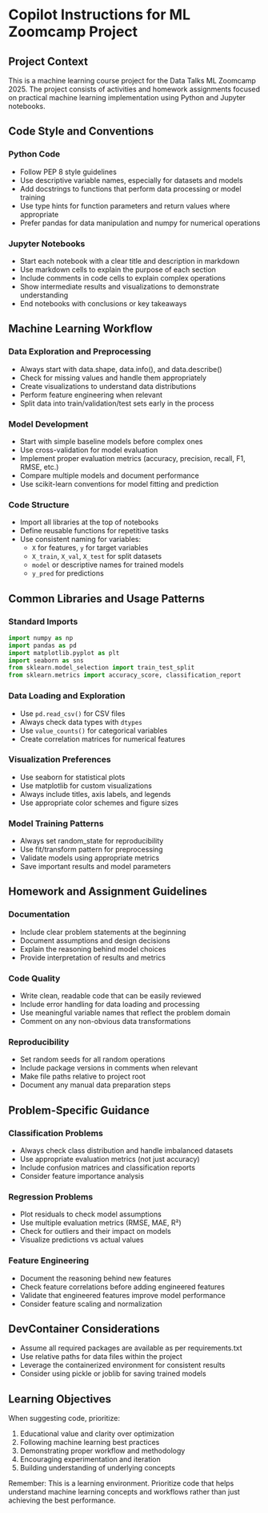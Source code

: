 # Copilot Instructions for ML Zoomcamp Project

## Project Context
This is a machine learning course project for the Data Talks ML Zoomcamp 2025. The project consists of activities and homework assignments focused on practical machine learning implementation using Python and Jupyter notebooks.

## Code Style and Conventions

### Python Code
- Follow PEP 8 style guidelines
- Use descriptive variable names, especially for datasets and models
- Add docstrings to functions that perform data processing or model training
- Use type hints for function parameters and return values where appropriate
- Prefer pandas for data manipulation and numpy for numerical operations

### Jupyter Notebooks
- Start each notebook with a clear title and description in markdown
- Use markdown cells to explain the purpose of each section
- Include comments in code cells to explain complex operations
- Show intermediate results and visualizations to demonstrate understanding
- End notebooks with conclusions or key takeaways

## Machine Learning Workflow

### Data Exploration and Preprocessing
- Always start with data.shape, data.info(), and data.describe()
- Check for missing values and handle them appropriately
- Create visualizations to understand data distributions
- Perform feature engineering when relevant
- Split data into train/validation/test sets early in the process

### Model Development
- Start with simple baseline models before complex ones
- Use cross-validation for model evaluation
- Implement proper evaluation metrics (accuracy, precision, recall, F1, RMSE, etc.)
- Compare multiple models and document performance
- Use scikit-learn conventions for model fitting and prediction

### Code Structure
- Import all libraries at the top of notebooks
- Define reusable functions for repetitive tasks
- Use consistent naming for variables:
  - `X` for features, `y` for target variables
  - `X_train`, `X_val`, `X_test` for split datasets
  - `model` or descriptive names for trained models
  - `y_pred` for predictions

## Common Libraries and Usage Patterns

### Standard Imports
```python
import numpy as np
import pandas as pd
import matplotlib.pyplot as plt
import seaborn as sns
from sklearn.model_selection import train_test_split
from sklearn.metrics import accuracy_score, classification_report
```

### Data Loading and Exploration
- Use `pd.read_csv()` for CSV files
- Always check data types with `dtypes`
- Use `value_counts()` for categorical variables
- Create correlation matrices for numerical features

### Visualization Preferences
- Use seaborn for statistical plots
- Use matplotlib for custom visualizations
- Always include titles, axis labels, and legends
- Use appropriate color schemes and figure sizes

### Model Training Patterns
- Always set random_state for reproducibility
- Use fit/transform pattern for preprocessing
- Validate models using appropriate metrics
- Save important results and model parameters

## Homework and Assignment Guidelines

### Documentation
- Include clear problem statements at the beginning
- Document assumptions and design decisions
- Explain the reasoning behind model choices
- Provide interpretation of results and metrics

### Code Quality
- Write clean, readable code that can be easily reviewed
- Include error handling for data loading and processing
- Use meaningful variable names that reflect the problem domain
- Comment on any non-obvious data transformations

### Reproducibility
- Set random seeds for all random operations
- Include package versions in comments when relevant
- Make file paths relative to project root
- Document any manual data preparation steps

## Problem-Specific Guidance

### Classification Problems
- Always check class distribution and handle imbalanced datasets
- Use appropriate evaluation metrics (not just accuracy)
- Include confusion matrices and classification reports
- Consider feature importance analysis

### Regression Problems
- Plot residuals to check model assumptions
- Use multiple evaluation metrics (RMSE, MAE, R²)
- Check for outliers and their impact on models
- Visualize predictions vs actual values

### Feature Engineering
- Document the reasoning behind new features
- Check feature correlations before adding engineered features
- Validate that engineered features improve model performance
- Consider feature scaling and normalization

## DevContainer Considerations
- Assume all required packages are available as per requirements.txt
- Use relative paths for data files within the project
- Leverage the containerized environment for consistent results
- Consider using pickle or joblib for saving trained models

## Learning Objectives
When suggesting code, prioritize:
1. Educational value and clarity over optimization
2. Following machine learning best practices
3. Demonstrating proper workflow and methodology
4. Encouraging experimentation and iteration
5. Building understanding of underlying concepts

Remember: This is a learning environment. Prioritize code that helps understand machine learning concepts and workflows rather than just achieving the best performance.
